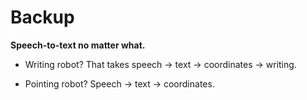 # Backup

**Speech-to-text no matter what.**

- Writing robot? That takes speech -> text -> coordinates -> writing.

- Pointing robot? Speech -> text -> coordinates.
